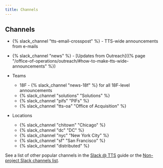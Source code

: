 ```yaml
---
title: Channels
---
```


## Channels

- {% slack_channel "tts-email-crosspost" %} - TTS-wide announcements from
  e-mails
- {% slack_channel "news" %} - [Updates from
  Outreach]({% page "/office-of-operations/outreach/#how-to-make-tts-wide-announcements" %})

- Teams

  - 18F - {% slack_channel "news-18f" %} for all 18F-level announcements
  - {% slack_channel "solutions" "Solutions" %}
  - {% slack_channel "pifs" "PIFs" %}
  - {% slack_channel "tts-oa" "Office of Acquisition" %}

- Locations

  - {% slack_channel "chitown" "Chicago" %}
  - {% slack_channel "dc" "DC" %}
  - {% slack_channel "nyc" "New York City" %}
  - {% slack_channel "sf" "San Francisco" %}
  - {% slack_channel "distributed" %}

See a list of other popular channels in the
[Slack @ TTS](https://docs.google.com/document/d/1Hm42cg61S7FPhaLrRIJxl-LXQCcwGvJTKX_wG0Jz4aU/edit#heading=h.b0dsxkh3r8wi)
guide or the
[Non-project Slack channels list](https://docs.google.com/document/d/1HAcC0qU756AzeZ38iZOlosN98Xeppr2sJ9LXLOx0UbM/edit#).
